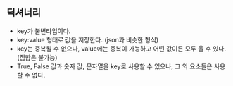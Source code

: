 ## 딕셔너리

- key가 불변타입이다.
- key:value 형태로 값을 저장한다. (json과 비슷한 형식)
- key는 중복될 수 없으나, value에는 중복이 가능하고 어떤 값이든 모두 올 수 있다. (집합은 불가능)
- True, False 값과 숫자 값, 문자열을 key로 사용할 수 있으나, 그 외 요소들은 사용할 수 없다.